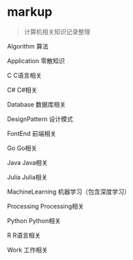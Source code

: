 # markup
> 计算机相关知识记录整理

Algorithm		算法

Application	 零散知识

C						C语言相关

C#					 C#相关

Database		 数据库相关

DesignPattern 设计模式

FontEnd			前端相关

Go					 Go相关

Java					Java相关

Julia					Julia相关

MachineLearning	机器学习（包含深度学习）

Processing		Processing相关

Python			  Python相关

R						R语言相关

Work				 工作相关